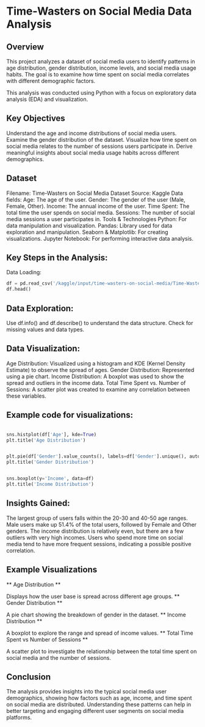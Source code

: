 # Time-Wasters on Social Media Data Analysis
## Overview
This project analyzes a dataset of social media users to identify patterns in age distribution, gender distribution, income levels, and social media usage habits. The goal is to examine how time spent on social media correlates with different demographic factors.

This analysis was conducted using Python with a focus on exploratory data analysis (EDA) and visualization.


## Key Objectives
Understand the age and income distributions of social media users.
Examine the gender distribution of the dataset.
Visualize how time spent on social media relates to the number of sessions users participate in.
Derive meaningful insights about social media usage habits across different demographics.
## Dataset
Filename: Time-Wasters on Social Media Dataset
Source: Kaggle
Data fields:
Age: The age of the user.
Gender: The gender of the user (Male, Female, Other).
Income: The annual income of the user.
Time Spent: The total time the user spends on social media.
Sessions: The number of social media sessions a user participates in.
Tools & Technologies
Python: For data manipulation and visualization.
Pandas: Library used for data exploration and manipulation.
Seaborn & Matplotlib: For creating visualizations.
Jupyter Notebook: For performing interactive data analysis.
## Key Steps in the Analysis:
Data Loading:

```python
df = pd.read_csv('/kaggle/input/time-wasters-on-social-media/Time-Wasters on Social Media.csv')
df.head()
```
## Data Exploration:

Use df.info() and df.describe() to understand the data structure.
Check for missing values and data types.
## Data Visualization:

Age Distribution: Visualized using a histogram and KDE (Kernel Density Estimate) to observe the spread of ages.
Gender Distribution: Represented using a pie chart.
Income Distribution: A boxplot was used to show the spread and outliers in the income data.
Total Time Spent vs. Number of Sessions: A scatter plot was created to examine any correlation between these variables.
## Example code for visualizations:

```python

sns.histplot(df['Age'], kde=True)
plt.title('Age Distribution')
```
```python

plt.pie(df['Gender'].value_counts(), labels=df['Gender'].unique(), autopct='%1.1f%%')
plt.title('Gender Distribution')
```
```python

sns.boxplot(y='Income', data=df)
plt.title('Income Distribution')
```
## Insights Gained:

The largest group of users falls within the 20-30 and 40-50 age ranges.
Male users make up 51.4% of the total users, followed by Female and Other genders.
The income distribution is relatively even, but there are a few outliers with very high incomes.
Users who spend more time on social media tend to have more frequent sessions, indicating a possible positive correlation.
## Example Visualizations
** Age Distribution **

Displays how the user base is spread across different age groups.
** Gender Distribution **

A pie chart showing the breakdown of gender in the dataset.
** Income Distribution **

A boxplot to explore the range and spread of income values.
** Total Time Spent vs Number of Sessions **

A scatter plot to investigate the relationship between the total time spent on social media and the number of sessions.
## Conclusion
The analysis provides insights into the typical social media user demographics, showing how factors such as age, income, and time spent on social media are distributed. Understanding these patterns can help in better targeting and engaging different user segments on social media platforms.
